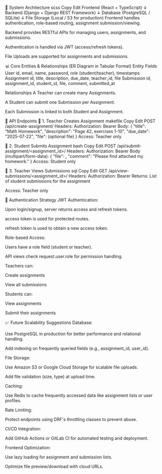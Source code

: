 📐 System Architecture
scss
Copy
Edit
Frontend (React + TypeScript)
        ↓
Backend (Django + Django REST Framework)
        ↓
Database (PostgreSQL / SQLite)
        ↓
File Storage (Local / S3 for production)
Frontend handles authentication, role-based routing, assignment submission/viewing.

Backend provides RESTful APIs for managing users, assignments, and submissions.

Authentication is handled via JWT (access/refresh tokens).

File Uploads are supported for assignments and submissions.

📊 Core Entities & Relationships (ER Diagram in Tabular Format)
Entity	Fields
User	id, email, name, password, role (student/teacher), timestamps
Assignment	id, title, description, due_date, teacher_id, file
Submission	id, assignment_id, student_id, file, comment, submitted_at

Relationships
A Teacher can create many Assignments.

A Student can submit one Submission per Assignment.

Each Submission is linked to both Student and Assignment.

🔌 API Endpoints
🔸 1. Teacher Creates Assignment
makefile
Copy
Edit
POST /api/create-assignment/
Headers: Authorization: Bearer <JWT>
Body: {
  "title": "Math Homework",
  "description": "Page 42, exercises 1-10",
  "due_date": "2025-07-22",
  "file": (optional file)
}
Access: Teacher only

🔸 2. Student Submits Assignment
bash
Copy
Edit
POST /api/submit-assignment/<assignment_id>/
Headers: Authorization: Bearer <JWT>
Body (multipart/form-data):
{
  "file": <uploaded file>,
  "comment": "Please find attached my homework."
}
Access: Student only

🔸 3. Teacher Views Submissions
sql
Copy
Edit
GET /api/view-submissions/<assignment_id>/
Headers: Authorization: Bearer <JWT>
Returns: List of student submissions for the assignment

Access: Teacher only

🔐 Authentication Strategy
JWT Authentication:

Upon login/signup, server returns access and refresh tokens.

access token is used for protected routes.

refresh token is used to obtain a new access token.

Role-based Access:

Users have a role field (student or teacher).

API views check request.user.role for permission handling.

Teachers can:

Create assignments

View all submissions

Students can:

View assignments

Submit their assignments

📈 Future Scalability Suggestions
Database:

Use PostgreSQL in production for better performance and relational handling.

Add indexing on frequently queried fields (e.g., assignment_id, user_id).

File Storage:

Use Amazon S3 or Google Cloud Storage for scalable file uploads.

Add file validation (size, type) at upload time.

Caching:

Use Redis to cache frequently accessed data like assignment lists or user profiles.

Rate Limiting:

Protect endpoints using DRF's throttling classes to prevent abuse.

CI/CD Integration:

Add GitHub Actions or GitLab CI for automated testing and deployment.

Frontend Optimization:

Use lazy loading for assignment and submission lists.

Optimize file preview/download with cloud URLs.
